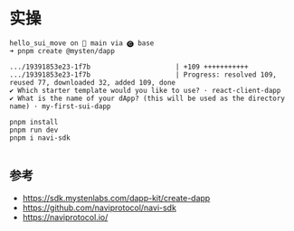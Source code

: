 # 实操

```shell
hello_sui_move on  main via 🅒 base 
➜ pnpm create @mysten/dapp    

.../19391853e23-1f7b                     | +109 +++++++++++
.../19391853e23-1f7b                     | Progress: resolved 109, reused 77, downloaded 32, added 109, done
✔ Which starter template would you like to use? · react-client-dapp
✔ What is the name of your dApp? (this will be used as the directory name) · my-first-sui-dapp

pnpm install
pnpm run dev
pnpm i navi-sdk


```

## 参考
- https://sdk.mystenlabs.com/dapp-kit/create-dapp
- https://github.com/naviprotocol/navi-sdk
- https://naviprotocol.io/